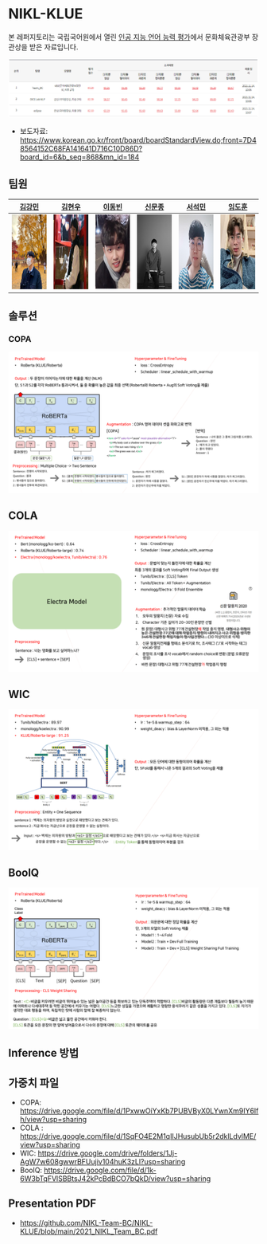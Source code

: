 # NIKL-KLUE

본 레퍼지토리는 국립국어원에서 열린 [인공 지능 언어 능력 평가](https://corpus.korean.go.kr/task/taskLeaderBoard.do?taskId=4&clCd=ING_TASK&subMenuId=sub04)에서 문화체육관광부 장관상을 받은 자료입니다. 

![image-20211118180339167](./Img/Leaderboard.png)

- 보도자료: https://www.korean.go.kr/front/board/boardStandardView.do;front=7D48564152C68FA141641D716C10D86D?board_id=6&b_seq=868&mn_id=184



## 팀원

| [김강민](https://github.com/Gangsss)                         | [김현우](https://github.com/choco9966)                       | [이동빈](https://github.com/Dongbin-Lee-git)                 | [신문종](https://github.com/moon-jong)                       | [서석민](https://github.com/min1321)                         | [임도훈](https://github.com/vail131)                         |
| ------------------------------------------------------------ | ------------------------------------------------------------ | ------------------------------------------------------------ | ------------------------------------------------------------ | ------------------------------------------------------------ | ------------------------------------------------------------ |
| <img src="./Img/Team_BC_김강민.jpg" width="10000" height="150"> | <img src="./Img/Team_BC_김현우.png" width="10000" height="150"> | <img src="./Img/Team_BC_이동빈.png" width="10000" height="150"> | <img src="./Img/Team_BC_신문종.JPG" width="10000" height="150"> | <img src="./Img/Team_BC_서석민.jpeg" width="10000" height="150"> | <img src="./Img/Team_BC_임도훈.jpg" width="10000" height="150"> |



## 솔루션

### COPA

![image-20211118193702430](./Img/COPA.png)



## COLA

![image-20211118193702430](./Img/COLA.PNG)



## WIC 

![image-20211118193702430](./Img/WIC.PNG)



## BoolQ

![image-20211118193702430](./Img/BoolQ.PNG)



## Inference 방법 





## 가중치 파일

- COPA: https://drive.google.com/file/d/1PxwwOiYxKb7PUBVByX0LYwnXm9IY6lfh/view?usp=sharing  
- COLA : https://drive.google.com/file/d/1SqFO4E2M1qIIJHusubUb5r2dklLdvlME/view?usp=sharing  
- WIC: https://drive.google.com/drive/folders/1Jj-AgW7w608gwwrBFUujiv104huK3zLl?usp=sharing
- BoolQ: https://drive.google.com/file/d/1k-6W3bTqFVlSBBtsJ42kPcBdBCO7bQkD/view?usp=sharing  



## Presentation PDF
- https://github.com/NIKL-Team-BC/NIKL-KLUE/blob/main/2021_NIKL_Team_BC.pdf  